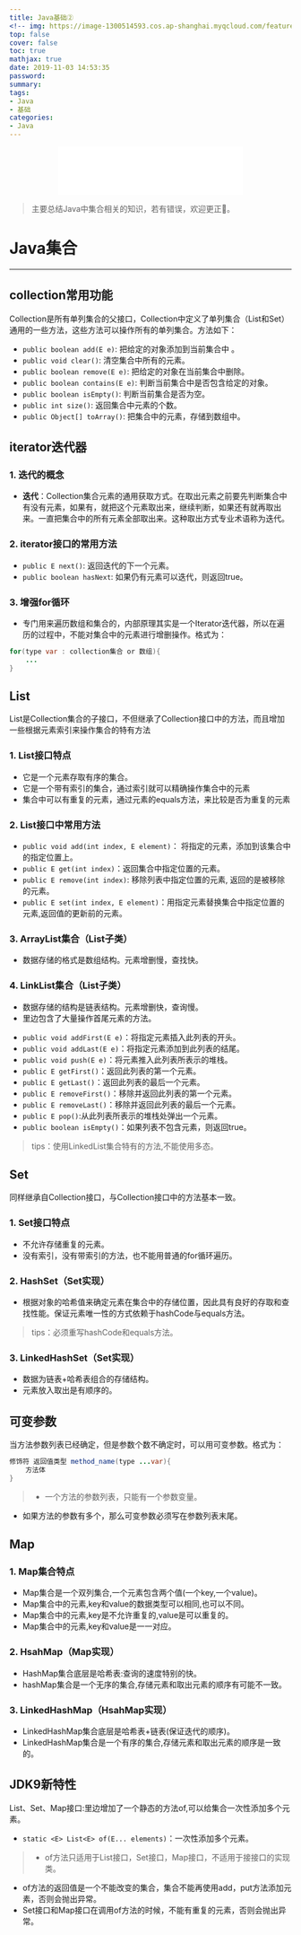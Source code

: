 ```yaml
---
title: Java基础②
<!-- img: https://image-1300514593.cos.ap-shanghai.myqcloud.com/featureimages/3.jpg -->
top: false
cover: false
toc: true
mathjax: true
date: 2019-11-03 14:53:35
password:
summary:
tags:
- Java
- 基础
categories:
- Java
---
```

<div align="middle"><iframe frameborder="no" border="0" marginwidth="0" marginheight="0" width=330 height=86 src="//music.163.com/outchain/player?type=2&id=551277612&auto=1&height=66"></iframe></div>

>主要总结Java中集合相关的知识，若有错误，欢迎更正🤣。

# Java集合
---

## collection常用功能

Collection是所有单列集合的父接口，Collection中定义了单列集合（List和Set）通用的一些方法，这些方法可以操作所有的单列集合。方法如下：

* `public boolean add(E e)`: 把给定的对象添加到当前集合中 。
* `public void clear()`: 清空集合中所有的元素。
* `public boolean remove(E e)`: 把给定的对象在当前集合中删除。
* `public boolean contains(E e)`: 判断当前集合中是否包含给定的对象。
* `public boolean isEmpty()`: 判断当前集合是否为空。
* `public int size()`: 返回集合中元素的个数。
* `public Object[] toArray()`: 把集合中的元素，存储到数组中。

## iterator迭代器

### 1. 迭代的概念
* **迭代**：Collection集合元素的通用获取方式。在取出元素之前要先判断集合中有没有元素，如果有，就把这个元素取出来，继续判断，如果还有就再取出来。一直把集合中的所有元素全部取出来。这种取出方式专业术语称为迭代。

### 2. iterator接口的常用方法
* `public E next()`: 返回迭代的下一个元素。
* `public boolean hasNext`: 如果仍有元素可以迭代，则返回true。

### 3. 增强for循环
* 专门用来遍历数组和集合的，内部原理其实是一个Iterator迭代器，所以在遍历的过程中，不能对集合中的元素进行增删操作。格式为：
```java
for(type var : collection集合 or 数组){
	...
}
```

## List

List是Collection集合的子接口，不但继承了Collection接口中的方法，而且增加一些根据元素索引来操作集合的特有方法

### 1. List接口特点
* 它是一个元素存取有序的集合。
* 它是一个带有索引的集合，通过索引就可以精确操作集合中的元素
* 集合中可以有重复的元素，通过元素的equals方法，来比较是否为重复的元素

### 2. List接口中常用方法
- `public void add(int index, E element)`： 将指定的元素，添加到该集合中的指定位置上。
- `public E get(int index)`：返回集合中指定位置的元素。
- `public E remove(int index)`: 移除列表中指定位置的元素, 返回的是被移除的元素。
- `public E set(int index, E element)`：用指定元素替换集合中指定位置的元素,返回值的更新前的元素。

### 3. ArrayList集合（List子类）
* 数据存储的格式是数组结构。元素增删慢，查找快。

### 4. LinkList集合（List子类）
* 数据存储的结构是链表结构。元素增删快，查询慢。
* 里边包含了大量操作首尾元素的方法。
- `public void addFirst(E e)`：将指定元素插入此列表的开头。
- `public void addLast(E e)`：将指定元素添加到此列表的结尾。
- `public void push(E e)`：将元素推入此列表所表示的堆栈。
- `public E getFirst()`：返回此列表的第一个元素。
- `public E getLast()`：返回此列表的最后一个元素。
- `public E removeFirst()`：移除并返回此列表的第一个元素。
- `public E removeLast()`：移除并返回此列表的最后一个元素。
- `public E pop()`:从此列表所表示的堆栈处弹出一个元素。
- `public boolean isEmpty()`：如果列表不包含元素，则返回true。

>tips：使用LinkedList集合特有的方法,不能使用多态。


## Set

同样继承自Collection接口，与Collection接口中的方法基本一致。
### 1. Set接口特点
* 不允许存储重复的元素。
* 没有索引，没有带索引的方法，也不能用普通的for循环遍历。

### 2. HashSet（Set实现）
* 根据对象的哈希值来确定元素在集合中的存储位置，因此具有良好的存取和查找性能。保证元素唯一性的方式依赖于hashCode与equals方法。

>tips：必须重写hashCode和equals方法。

### 3. LinkedHashSet（Set实现）
* 数据为链表+哈希表组合的存储结构。
* 元素放入取出是有顺序的。

## 可变参数

当方法参数列表已经确定，但是参数个数不确定时，可以用可变参数。格式为：
```java
修饰符 返回值类型 method_name(type ...var){
	方法体
}
```
> * 一个方法的参数列表，只能有一个参数变量。
* 如果方法的参数有多个，那么可变参数必须写在参数列表末尾。


## Map

### 1. Map集合特点
* Map集合是一个双列集合,一个元素包含两个值(一个key,一个value)。
* Map集合中的元素,key和value的数据类型可以相同,也可以不同。
* Map集合中的元素,key是不允许重复的,value是可以重复的。
* Map集合中的元素,key和value是一一对应。

### 2. HsahMap（Map实现）
* HashMap集合底层是哈希表:查询的速度特别的快。
* hashMap集合是一个无序的集合,存储元素和取出元素的顺序有可能不一致。

### 3. LinkedHashMap（HsahMap实现）
* LinkedHashMap集合底层是哈希表+链表(保证迭代的顺序)。
* LinkedHashMap集合是一个有序的集合,存储元素和取出元素的顺序是一致的。

## JDK9新特性
List、Set、Map接口:里边增加了一个静态的方法of,可以给集合一次性添加多个元素。
* `static <E> List<E> of​(E... elements)`：一次性添加多个元素。

> * of方法只适用于List接口，Set接口，Map接口，不适用于接接口的实现类。
* of方法的返回值是一个不能改变的集合，集合不能再使用add，put方法添加元素，否则会抛出异常。
* Set接口和Map接口在调用of方法的时候，不能有重复的元素，否则会抛出异常。